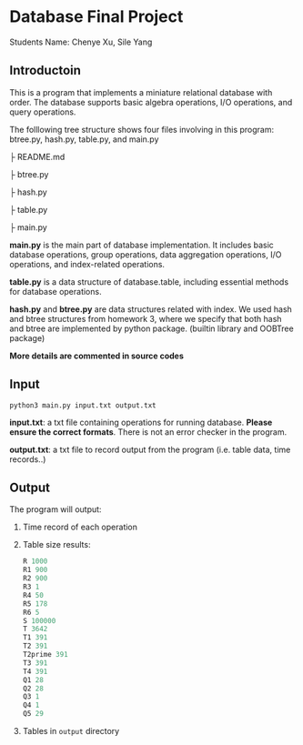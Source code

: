 # Database Final Project

Students Name: Chenye Xu, Sile Yang

## Introductoin

This is a program that implements a miniature relational database with order. The database supports basic algebra operations, I/O operations, and query operations. 

The folllowing tree structure shows four files involving in this program: btree.py, hash.py, table.py, and main.py

├ README.md

├ btree.py

├ hash.py

├ table.py

├ main.py

**main.py**  is the main part of database implementation. It includes basic database operations, group operations, data aggregation operations, I/O operations, and index-related operations.

**table.py** is a data structure of database.table, including essential methods for database operations.

**hash.py** and **btree.py** are data structures related with index. We used hash and btree structures from homework 3, where we specify that both hash and btree are implemented by python package. (builtin library and OOBTree package)

**More details are commented in source codes**

## Input

`python3 main.py input.txt output.txt`

**input.txt**: a txt file containing operations for running database. **Please ensure the correct formats**. There is not an error checker in the program. 

**output.txt**: a txt file to record output from the program (i.e. table data, time records..)

## Output

The program will output:

1. Time record of each operation

2. Table size results:

   ```sql
   R 1000
   R1 900
   R2 900
   R3 1
   R4 50
   R5 178
   R6 5
   S 100000
   T 3642
   T1 391
   T2 391
   T2prime 391
   T3 391
   T4 391
   Q1 28
   Q2 28
   Q3 1
   Q4 1
   Q5 29
   ```

3. Tables in `output` directory
